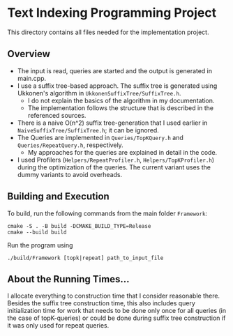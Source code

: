 # Text Indexing Programming Project

This directory contains all files needed for the implementation project.

## Overview

- The input is read, queries are started and the output is generated in main.cpp.
- I use a suffix tree-based approach. The suffix tree is generated using Ukkonen's algorithm in `UkkonenSuffixTree/SuffixTree.h`. 
    * I do not explain the basics of the algorithm in my documentation.
    * The implementation follows the structure that is described in the referenced sources.
- There is a naive O(n^2) suffix tree-generation that I used earlier in `NaiveSuffixTree/SuffixTree.h`; it can be ignored.
- The Queries are implemented in `Queries/TopKQuery.h` and `Queries/RepeatQuery.h`, respectively.
    * My approaches for the queries are explained in detail in the code.
- I used Profilers (`Helpers/RepeatProfiler.h`, `Helpers/TopKProfiler.h`) during the optimization of the queries. The current variant uses the dummy variants to avoid overheads.

## Building and Execution

To build, run the following commands from the main folder `Framework`:
```
cmake -S . -B build -DCMAKE_BUILD_TYPE=Release
cmake --build build
```

Run the program using 
```
./build/Framework [topk|repeat] path_to_input_file
```

## About the Running Times...

I allocate everything to construction time that I consider reasonable there.
Besides the suffix tree construction time, this also includes query initialization time for work that needs to be done only once for all queries (in the case of topK-queries) or could be done during suffix tree construction if it was only used for repeat queries.